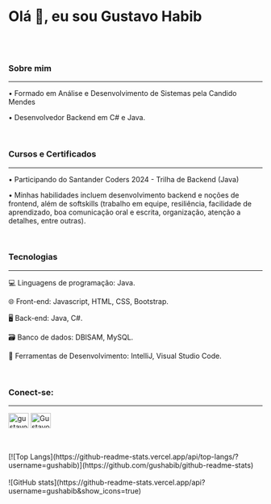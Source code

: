 <h1 align="left">Olá 👋, eu sou Gustavo Habib</h1>
<br><br>
<h3>Sobre mim</h3>
<hr>
<p>&bull; Formado em Análise e Desenvolvimento de Sistemas pela Candido Mendes</p>
<p>&bull; Desenvolvedor Backend em C# e Java.</p>
<br>
<h3>Cursos e Certificados</h3>
<hr>
<p>&bull;  Participando do Santander Coders 2024 - Trilha de Backend (Java)</p>
<p>&bull;  Minhas habilidades incluem desenvolvimento backend e noções de frontend, além de softskills (trabalho em equipe, resiliência, facilidade de aprendizado, boa comunicação oral e escrita, organização, atenção a detalhes, entre outras).</p>
<br>
<h3>Tecnologias</h3>
<hr>
<p>💻 Linguagens de programação: Java.</p>
<p>🌐 Front-end: Javascript, HTML, CSS, Bootstrap.</p>
<p>🖥️ Back-end: Java, C#.</p>
<p>🗃️ Banco de dados: DBISAM, MySQL.</p>
<p>🧰 Ferramentas de Desenvolvimento: IntelliJ, Visual Studio Code.</p>
<br>
<h3 align="left">Conect-se:</h3>
<hr>
<p align="left">
<a href="https://www.linkedin.com/in/gustavo-habib/" target="blank"><img align="center" src="https://raw.githubusercontent.com/rahuldkjain/github-profile-readme-generator/master/src/images/icons/Social/linked-in-alt.svg" alt="gustavo-habib/" height="30" width="40" /></a>
<a href="https://discord.com/channels/GustavoHabib" target="blank"><img align="center" src="https://raw.githubusercontent.com/rahuldkjain/github-profile-readme-generator/master/src/images/icons/Social/discord.svg" alt="GustavoHabib#1934" height="30" width="40" /></a>
</p>
<br>
<br>
[![Top Langs](https://github-readme-stats.vercel.app/api/top-langs/?username=gushabib)](https://github.com/gushabib/github-readme-stats)
<br>
<br>
![GitHub stats](https://github-readme-stats.vercel.app/api?username=gushabib&show_icons=true)
